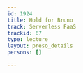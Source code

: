 ```yaml
---
id: 1924
title: Hold for Bruno
track: Serverless FaaS
trackid: 67
type: lecture
layout: preso_details
persons: []

---
```

